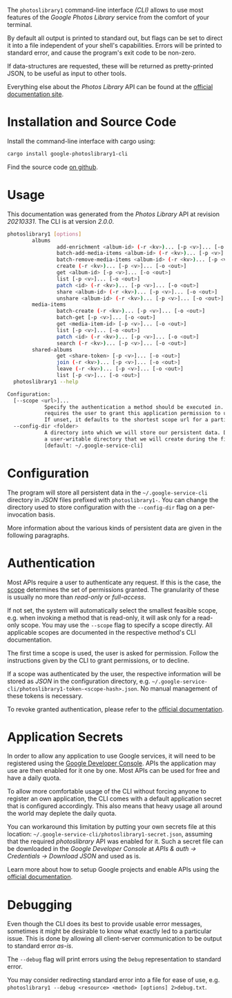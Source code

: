 <!---
DO NOT EDIT !
This file was generated automatically from 'src/mako/cli/README.md.mako'
DO NOT EDIT !
-->
The `photoslibrary1` command-line interface *(CLI)* allows to use most features of the *Google Photos Library* service from the comfort of your terminal.

By default all output is printed to standard out, but flags can be set to direct it into a file independent of your shell's
capabilities. Errors will be printed to standard error, and cause the program's exit code to be non-zero.

If data-structures are requested, these will be returned as pretty-printed JSON, to be useful as input to other tools.

Everything else about the *Photos Library* API can be found at the
[official documentation site](https://developers.google.com/photos/).

# Installation and Source Code

Install the command-line interface with cargo using:

```bash
cargo install google-photoslibrary1-cli
```

Find the source code [on github](https://github.com/Byron/google-apis-rs/tree/master/gen/photoslibrary1-cli).

# Usage

This documentation was generated from the *Photos Library* API at revision *20210331*. The CLI is at version *2.0.0*.

```bash
photoslibrary1 [options]
        albums
                add-enrichment <album-id> (-r <kv>)... [-p <v>]... [-o <out>]
                batch-add-media-items <album-id> (-r <kv>)... [-p <v>]... [-o <out>]
                batch-remove-media-items <album-id> (-r <kv>)... [-p <v>]... [-o <out>]
                create (-r <kv>)... [-p <v>]... [-o <out>]
                get <album-id> [-p <v>]... [-o <out>]
                list [-p <v>]... [-o <out>]
                patch <id> (-r <kv>)... [-p <v>]... [-o <out>]
                share <album-id> (-r <kv>)... [-p <v>]... [-o <out>]
                unshare <album-id> (-r <kv>)... [-p <v>]... [-o <out>]
        media-items
                batch-create (-r <kv>)... [-p <v>]... [-o <out>]
                batch-get [-p <v>]... [-o <out>]
                get <media-item-id> [-p <v>]... [-o <out>]
                list [-p <v>]... [-o <out>]
                patch <id> (-r <kv>)... [-p <v>]... [-o <out>]
                search (-r <kv>)... [-p <v>]... [-o <out>]
        shared-albums
                get <share-token> [-p <v>]... [-o <out>]
                join (-r <kv>)... [-p <v>]... [-o <out>]
                leave (-r <kv>)... [-p <v>]... [-o <out>]
                list [-p <v>]... [-o <out>]
  photoslibrary1 --help

Configuration:
  [--scope <url>]...
            Specify the authentication a method should be executed in. Each scope
            requires the user to grant this application permission to use it.
            If unset, it defaults to the shortest scope url for a particular method.
  --config-dir <folder>
            A directory into which we will store our persistent data. Defaults to
            a user-writable directory that we will create during the first invocation.
            [default: ~/.google-service-cli]

```

# Configuration

The program will store all persistent data in the `~/.google-service-cli` directory in *JSON* files prefixed with `photoslibrary1-`.  You can change the directory used to store configuration with the `--config-dir` flag on a per-invocation basis.

More information about the various kinds of persistent data are given in the following paragraphs.

# Authentication

Most APIs require a user to authenticate any request. If this is the case, the [scope][scopes] determines the 
set of permissions granted. The granularity of these is usually no more than *read-only* or *full-access*.

If not set, the system will automatically select the smallest feasible scope, e.g. when invoking a
method that is read-only, it will ask only for a read-only scope. 
You may use the `--scope` flag to specify a scope directly. 
All applicable scopes are documented in the respective method's CLI documentation.

The first time a scope is used, the user is asked for permission. Follow the instructions given 
by the CLI to grant permissions, or to decline.

If a scope was authenticated by the user, the respective information will be stored as *JSON* in the configuration
directory, e.g. `~/.google-service-cli/photoslibrary1-token-<scope-hash>.json`. No manual management of these tokens
is necessary.

To revoke granted authentication, please refer to the [official documentation][revoke-access].

# Application Secrets

In order to allow any application to use Google services, it will need to be registered using the 
[Google Developer Console][google-dev-console]. APIs the application may use are then enabled for it
one by one. Most APIs can be used for free and have a daily quota.

To allow more comfortable usage of the CLI without forcing anyone to register an own application, the CLI
comes with a default application secret that is configured accordingly. This also means that heavy usage
all around the world may deplete the daily quota.

You can workaround this limitation by putting your own secrets file at this location: 
`~/.google-service-cli/photoslibrary1-secret.json`, assuming that the required *photoslibrary* API 
was enabled for it. Such a secret file can be downloaded in the *Google Developer Console* at 
*APIs & auth -> Credentials -> Download JSON* and used as is.

Learn more about how to setup Google projects and enable APIs using the [official documentation][google-project-new].


# Debugging

Even though the CLI does its best to provide usable error messages, sometimes it might be desirable to know
what exactly led to a particular issue. This is done by allowing all client-server communication to be 
output to standard error *as-is*.

The `--debug` flag will print errors using the `Debug` representation to standard error.

You may consider redirecting standard error into a file for ease of use, e.g. `photoslibrary1 --debug <resource> <method> [options] 2>debug.txt`.


[scopes]: https://developers.google.com/+/api/oauth#scopes
[revoke-access]: http://webapps.stackexchange.com/a/30849
[google-dev-console]: https://console.developers.google.com/
[google-project-new]: https://developers.google.com/console/help/new/